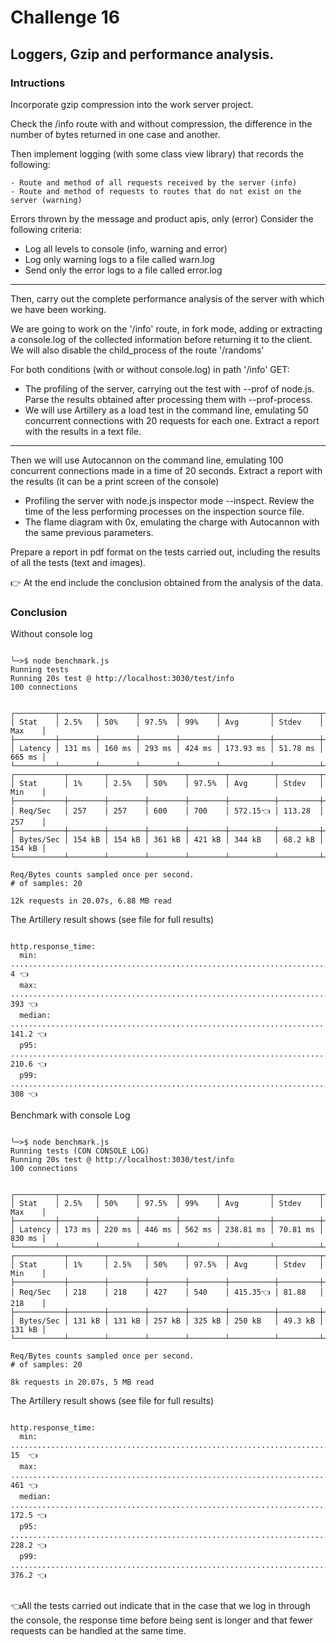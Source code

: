 # Challenge 16

## Loggers, Gzip and performance analysis.

### Intructions

Incorporate gzip compression into the work server project.

Check the /info route with and without compression, the difference in the number of bytes returned in one case and another.

Then implement logging (with some class view library) that records the following:

    - Route and method of all requests received by the server (info)
    - Route and method of requests to routes that do not exist on the server (warning)

Errors thrown by the message and product apis, only (error)
Consider the following criteria:
   - Log all levels to console (info, warning and error)
   - Log only warning logs to a file called warn.log
   - Send only the error logs to a file called error.log

----

Then, carry out the complete performance analysis of the server with which we have been working.

We are going to work on the '/info' route, in fork mode, adding or extracting a console.log of the collected information before returning it to the client. We will also disable the child_process of the route '/randoms'

For both conditions (with or without console.log) in path '/info' GET:

   - The profiling of the server, carrying out the test with --prof of node.js. Parse the results obtained after processing them with --prof-process.
   - We will use Artillery as a load test in the command line, emulating 50 concurrent connections with 20 requests for each one. Extract a report with        the results in a text file.

----

Then we will use Autocannon on the command line, emulating 100 concurrent connections made in a time of 20 seconds. Extract a report with the results (it can be a print screen of the console)

   - Profiling the server with node.js inspector mode --inspect. Review the time of the less performing processes on the inspection source file.
   - The flame diagram with 0x, emulating the charge with Autocannon with the same previous parameters.
  
Prepare a report in pdf format on the tests carried out, including the results of all the tests (text and images).

👉 At the end include the conclusion obtained from the analysis of the data.

### Conclusion

Without console log

```console

╰─>$ node benchmark.js
Running tests
Running 20s test @ http://localhost:3030/test/info
100 connections


┌─────────┬────────┬────────┬────────┬────────┬───────────┬──────────┬────────┐
│ Stat    │ 2.5%   │ 50%    │ 97.5%  │ 99%    │ Avg       │ Stdev    │ Max    │
├─────────┼────────┼────────┼────────┼────────┼───────────┼──────────┼────────┤
│ Latency │ 131 ms │ 160 ms │ 293 ms │ 424 ms │ 173.93 ms │ 51.78 ms │ 665 ms │
└─────────┴────────┴────────┴────────┴────────┴───────────┴──────────┴────────┘
┌───────────┬────────┬────────┬────────┬────────┬──────────┬─────────┬────────┐
│ Stat      │ 1%     │ 2.5%   │ 50%    │ 97.5%  │ Avg      │ Stdev   │ Min    │
├───────────┼────────┼────────┼────────┼────────┼──────────┼─────────┼────────┤
│ Req/Sec   │ 257    │ 257    │ 600    │ 700    │ 572.15👈 │ 113.28  │ 257    │
├───────────┼────────┼────────┼────────┼────────┼──────────┼─────────┼────────┤
│ Bytes/Sec │ 154 kB │ 154 kB │ 361 kB │ 421 kB │ 344 kB   │ 68.2 kB │ 154 kB │
└───────────┴────────┴────────┴────────┴────────┴──────────┴─────────┴────────┘

Req/Bytes counts sampled once per second.
# of samples: 20

12k requests in 20.07s, 6.88 MB read

```

The Artillery result shows (see file for full results)

```console

http.response_time:
  min: ......................................................................... 4 👈
  max: ......................................................................... 393 👈
  median: ...................................................................... 141.2 👈 
  p95: ......................................................................... 210.6 👈
  p99: ......................................................................... 308 👈

```

Benchmark with console Log

```console

╰─>$ node benchmark.js
Running tests (CON CONSOLE LOG)
Running 20s test @ http://localhost:3030/test/info
100 connections


┌─────────┬────────┬────────┬────────┬────────┬───────────┬──────────┬────────┐
│ Stat    │ 2.5%   │ 50%    │ 97.5%  │ 99%    │ Avg       │ Stdev    │ Max    │
├─────────┼────────┼────────┼────────┼────────┼───────────┼──────────┼────────┤
│ Latency │ 173 ms │ 220 ms │ 446 ms │ 562 ms │ 238.81 ms │ 70.81 ms │ 830 ms │
└─────────┴────────┴────────┴────────┴────────┴───────────┴──────────┴────────┘
┌───────────┬────────┬────────┬────────┬────────┬──────────┬─────────┬────────┐
│ Stat      │ 1%     │ 2.5%   │ 50%    │ 97.5%  │ Avg      │ Stdev   │ Min    │
├───────────┼────────┼────────┼────────┼────────┼──────────┼─────────┼────────┤
│ Req/Sec   │ 218    │ 218    │ 427    │ 540    │ 415.35👈 │ 81.88   │ 218    │
├───────────┼────────┼────────┼────────┼────────┼──────────┼─────────┼────────┤
│ Bytes/Sec │ 131 kB │ 131 kB │ 257 kB │ 325 kB │ 250 kB   │ 49.3 kB │ 131 kB │
└───────────┴────────┴────────┴────────┴────────┴──────────┴─────────┴────────┘

Req/Bytes counts sampled once per second.
# of samples: 20

8k requests in 20.07s, 5 MB read

```

The Artillery result shows (see file for full results)

```console

http.response_time:
  min: ......................................................................... 15  👈
  max: ......................................................................... 461 👈
  median: ...................................................................... 172.5 👈
  p95: ......................................................................... 228.2 👈 
  p99: ......................................................................... 376.2 👈
  
```
👈All the tests carried out indicate that in the case that we log in through the console, the response time before being sent is longer and that fewer requests can be handled at the same time.



